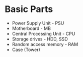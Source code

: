 #  Basic Parts

- Power Supply Unit - PSU
- Motherboard - MB
- Central Processing Unit - CPU
- Storage drives - HDD, SSD
- Random access memory - RAM
- Case (Tower)
